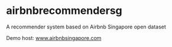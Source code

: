 # airbnbrecommendersg
A recommender system based on Airbnb Singapore open dataset

Demo host: www.airbnbsingapore.com

